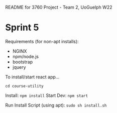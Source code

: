 README for 3760 Project - Team 2, UoGuelph W22

# Sprint 5

Requirements (for non-apt installs):
- NGINX
- npm/node.js
- bootstrap
- jquery

To install/start react app...

`cd course-utility`

Install: `npm install`
Start Dev: `npm start`

Run Install Script (using apt): `sudo sh install.sh`